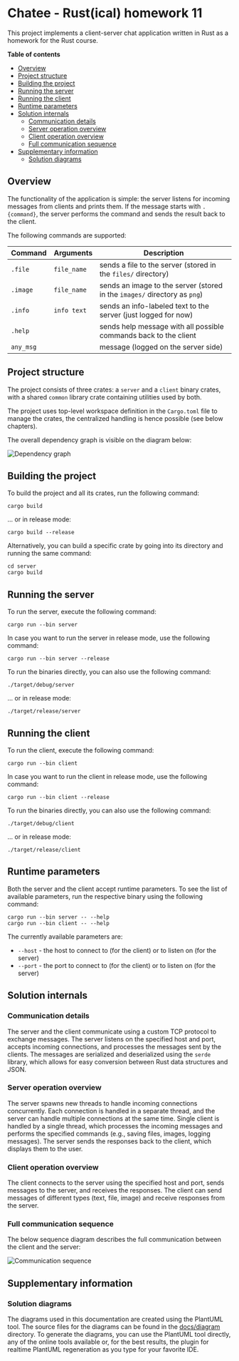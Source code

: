 # Chatee - Rust(ical) homework 11

This project implements a client-server chat application written in Rust as a homework for the Rust course.

**Table of contents**

- [Overview](#overview)
- [Project structure](#project-structure)
- [Building the project](#building-the-project)
- [Running the server](#running-the-server)
- [Running the client](#running-the-client)
- [Runtime parameters](#runtime-parameters)
- [Solution internals](#solution-internals)
    - [Communication details](#communication-details)
    - [Server operation overview](#server-operation-overview)
    - [Client operation overview](#client-operation-overview)
    - [Full communication sequence](#full-communication-sequence)
- [Supplementary information](#supplementary-information)
    - [Solution diagrams](#solution-diagrams)

## Overview

The functionality of the application is simple: the server listens for incoming messages from clients and prints them.
If the message starts with `.{command}`, the server performs the command and sends the result back to the client.

The following commands are supported:

| Command   | Arguments   | Description                                                               |
|-----------|-------------|---------------------------------------------------------------------------|
| `.file`   | `file_name` | sends a file to the server (stored in the `files/` directory)             |
| `.image`  | `file_name` | sends an image to the server (stored in the `images/` directory as `png`) |
| `.info`   | `info text` | sends an info-labeled text to the server (just logged for now)            |
| `.help`   |             | sends help message with all possible commands back to the client          |
| `any_msg` |             | message (logged on the server side)                                       |

## Project structure

The project consists of three crates: a `server` and a `client` binary crates, with a shared `common` library crate
containing utilities used by both.

The project uses top-level workspace definition in the `Cargo.toml` file to manage the crates, the centralized handling
is hence possible (see below chapters).

The overall dependency graph is visible on the diagram below:

![Dependency graph](docs/image/crate-dep.png)

## Building the project

To build the project and all its crates, run the following command:

```shell
cargo build
```

... or in release mode:

```shell
cargo build --release
```

Alternatively, you can build a specific crate by going into its directory and running the same command:

```shell
cd server
cargo build
```

## Running the server

To run the server, execute the following command:

```shell
cargo run --bin server
```

In case you want to run the server in release mode, use the following command:

```shell
cargo run --bin server --release
```

To run the binaries directly, you can also use the following command:

```shell
./target/debug/server
```

... or in release mode:

```shell
./target/release/server
```

## Running the client

To run the client, execute the following command:

```shell
cargo run --bin client
```

In case you want to run the client in release mode, use the following command:

```shell
cargo run --bin client --release
```

To run the binaries directly, you can also use the following command:

```shell
./target/debug/client
```

... or in release mode:

```shell
./target/release/client
```

## Runtime parameters

Both the server and the client accept runtime parameters. To see the list of available parameters, run the respective
binary using the following command:

```shell
cargo run --bin server -- --help
cargo run --bin client -- --help
```

The currently available parameters are:

- `--host` - the host to connect to (for the client) or to listen on (for the server)
- `--port` - the port to connect to (for the client) or to listen on (for the server)

## Solution internals

### Communication details

The server and the client communicate using a custom TCP protocol to exchange messages. The server listens on the specified host and port,
accepts incoming connections, and processes the messages sent by the clients. The messages are serialized and deserialized
using the `serde` library, which allows for easy conversion between Rust data structures and JSON.

### Server operation overview

The server spawns new threads to handle incoming connections concurrently. Each connection is handled in a separate
thread, and the server can handle multiple connections at the same time. Single client is handled by a single thread,
which processes the incoming messages and performs the specified commands (e.g., saving files, images, logging
messages). The server sends the responses back to the client, which displays them to the user.

### Client operation overview

The client connects to the server using the specified host and port, sends messages to the server, and receives the
responses. The client can send messages of different types (text, file, image) and receive responses from the server.

### Full communication sequence

The below sequence diagram describes the full communication between the client and the server:

![Communication sequence](docs/image/comm-seq.png)

## Supplementary information

### Solution diagrams

The diagrams used in this documentation are created using the PlantUML tool. The source files for the diagrams
can be found in the [docs/diagram](docs/diagram) directory. To generate the diagrams, you can use the PlantUML tool
directly, any of the online tools available or, for the best results, the plugin for realtime PlantUML regeneration
as you type for your favorite IDE.
